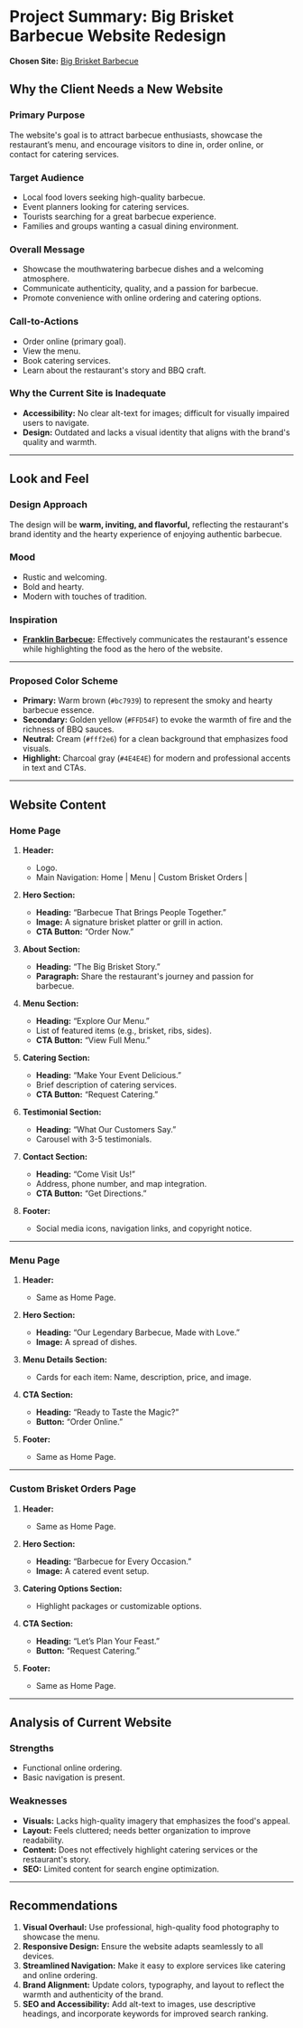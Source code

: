 # Project Summary: Big Brisket Barbecue Website Redesign

**Chosen Site:** [Big Brisket Barbecue](https://bigbrisketbarbecue.com/)

## Why the Client Needs a New Website

### **Primary Purpose**
The website's goal is to attract barbecue enthusiasts, showcase the restaurant’s menu, and encourage visitors to dine in, order online, or contact for catering services.

### **Target Audience**
- Local food lovers seeking high-quality barbecue.  
- Event planners looking for catering services.  
- Tourists searching for a great barbecue experience.  
- Families and groups wanting a casual dining environment.

### **Overall Message**
- Showcase the mouthwatering barbecue dishes and a welcoming atmosphere.  
- Communicate authenticity, quality, and a passion for barbecue.  
- Promote convenience with online ordering and catering options.

### **Call-to-Actions**
- Order online (primary goal).  
- View the menu.  
- Book catering services.  
- Learn about the restaurant's story and BBQ craft.

### **Why the Current Site is Inadequate**
- **Accessibility:** No clear alt-text for images; difficult for visually impaired users to navigate.  
- **Design:** Outdated and lacks a visual identity that aligns with the brand's quality and warmth.  

---

## Look and Feel

### **Design Approach**
The design will be **warm, inviting, and flavorful,** reflecting the restaurant's brand identity and the hearty experience of enjoying authentic barbecue.

### **Mood**
- Rustic and welcoming.  
- Bold and hearty.  
- Modern with touches of tradition.

### **Inspiration**
- **[Franklin Barbecue](https://franklinbbq.com/):** Effectively communicates the restaurant's essence while highlighting the food as the hero of the website.

---

### **Proposed Color Scheme**
- **Primary:** Warm brown (`#bc7939`) to represent the smoky and hearty barbecue essence.  
- **Secondary:** Golden yellow (`#FFD54F`) to evoke the warmth of fire and the richness of BBQ sauces.  
- **Neutral:** Cream (`#fff2e6`) for a clean background that emphasizes food visuals.  
- **Highlight:** Charcoal gray (`#4E4E4E`) for modern and professional accents in text and CTAs.  

---

## Website Content

### **Home Page**
1. **Header:**
   - Logo.  
   - Main Navigation: Home | Menu | Custom Brisket Orders |

2. **Hero Section:**
   - **Heading:** “Barbecue That Brings People Together.”  
   - **Image:** A signature brisket platter or grill in action.  
   - **CTA Button:** “Order Now.”  

3. **About Section:**
   - **Heading:** “The Big Brisket Story.”  
   - **Paragraph:** Share the restaurant's journey and passion for barbecue.  

4. **Menu Section:**
   - **Heading:** “Explore Our Menu.”  
   - List of featured items (e.g., brisket, ribs, sides).  
   - **CTA Button:** “View Full Menu.”  

5. **Catering Section:**
   - **Heading:** “Make Your Event Delicious.”  
   - Brief description of catering services.  
   - **CTA Button:** “Request Catering.”  

6. **Testimonial Section:**
   - **Heading:** “What Our Customers Say.”  
   - Carousel with 3-5 testimonials.  

7. **Contact Section:**
   - **Heading:** “Come Visit Us!”  
   - Address, phone number, and map integration.  
   - **CTA Button:** “Get Directions.”  

8. **Footer:**
   - Social media icons, navigation links, and copyright notice.  

---

### **Menu Page**
1. **Header:**
   - Same as Home Page.  

2. **Hero Section:**
   - **Heading:** “Our Legendary Barbecue, Made with Love.”  
   - **Image:** A spread of dishes.  

3. **Menu Details Section:**
   - Cards for each item: Name, description, price, and image.  

4. **CTA Section:**
   - **Heading:** “Ready to Taste the Magic?”  
   - **Button:** “Order Online.”  

5. **Footer:**
   - Same as Home Page.  

---

### **Custom Brisket Orders Page**
1. **Header:**
   - Same as Home Page.  

2. **Hero Section:**
   - **Heading:** “Barbecue for Every Occasion.”  
   - **Image:** A catered event setup.  

3. **Catering Options Section:**
   - Highlight packages or customizable options.  

4. **CTA Section:**
   - **Heading:** “Let’s Plan Your Feast.”  
   - **Button:** “Request Catering.”  

5. **Footer:**
   - Same as Home Page.  

---

## Analysis of Current Website

### **Strengths**
- Functional online ordering.  
- Basic navigation is present.  

### **Weaknesses**
- **Visuals:** Lacks high-quality imagery that emphasizes the food's appeal.  
- **Layout:** Feels cluttered; needs better organization to improve readability.  
- **Content:** Does not effectively highlight catering services or the restaurant's story.  
- **SEO:** Limited content for search engine optimization.  

---

## Recommendations
1. **Visual Overhaul:** Use professional, high-quality food photography to showcase the menu.  
2. **Responsive Design:** Ensure the website adapts seamlessly to all devices.  
3. **Streamlined Navigation:** Make it easy to explore services like catering and online ordering.  
4. **Brand Alignment:** Update colors, typography, and layout to reflect the warmth and authenticity of the brand.  
5. **SEO and Accessibility:** Add alt-text to images, use descriptive headings, and incorporate keywords for improved search ranking.  
